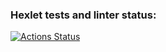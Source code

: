 ### Hexlet tests and linter status:
[![Actions Status](https://github.com/ultra59/frontend-project-44/actions/workflows/hexlet-check.yml/badge.svg)](https://github.com/ultra59/frontend-project-44/actions)